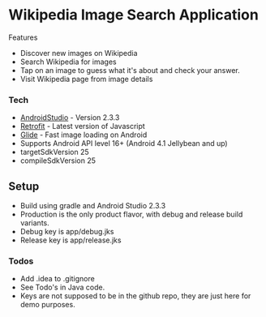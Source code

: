 # Wikipedia Image Search Application

Features

- Discover new images on Wikipedia
- Search Wikipedia for images
- Tap on an image to guess what it's about and check your answer.
- Visit Wikipedia page from image details

### Tech
* [AndroidStudio] - Version 2.3.3
* [Retrofit] - Latest version of Javascript
* [Glide] - Fast image loading on Android
* Supports Android API level 16+ (Android 4.1 Jellybean and up)
* targetSdkVersion 25
* compileSdkVersion 25

## Setup
* Build using gradle and Android Studio 2.3.3
* Production is the only product flavor, with debug and release build variants.
* Debug key is app/debug.jks
* Release key is app/release.jks

### Todos
- Add .idea to .gitignore
- See Todo's in Java code.
- Keys are not supposed to be in the github repo, they are just here for demo purposes.

[AndroidStudio]: <http://developers.android.com>
[Glide]: <https://github.com/bumptech/glide>
[Retrofit]: <https://http://square.github.io/retrofit/>
